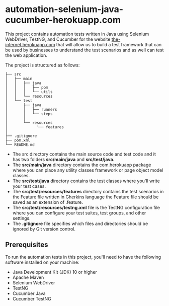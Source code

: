 # automation-selenium-java-cucumber-herokuapp.com
This project contains automation tests written in Java using Selenium WebDriver, TestNG, and Cucumber for the website [the-internet.herokuapp.com](url) that will allow us to build a test framework that can be used by businesses to understand the test scenarios and as well can test the web application.

The project is structured as follows:

```  
├── src
│   ├── main
│   │   ├── java   
│   │   │   ├── pom
│   │   │   └── utils
│   │   └── resources
│   └── test
│       ├── java
│       │   ├── runners
│       │   └── steps
│       │       
│       └── resources
│	          └── features
│
├── .gitignore
├── pom.xml
└── README.md 
```

- The src directory contains the main source code and test code and it has two folders **src/main/java** and **src/test/java**.
- The **src/main/java** directory contains the com.herokuapp package where you can place any utility classes framework or page object model classes.
- The **src/test/java** directory contains the test classes where you'll write your test cases.
- The **src/test/resources/features** directory contains the test scenarios in the Feature file written in Gherkins language the Feature file should be saved as an extension of .feature.
- The **src/test/resources/testng.xml** file is the TestNG configuration file where you can configure your test suites, test groups, and other settings.
- The **.gitignore** file specifies which files and directories should be ignored by Git version control.

## Prerequisites
To run the automation tests in this project, you'll need to have the following software installed on your machine:

- Java Development Kit (JDK) 10 or higher
- Apache Maven
- Selenium WebDriver
- TestNG
- Cucumber Java
- Cucumber TestNG

